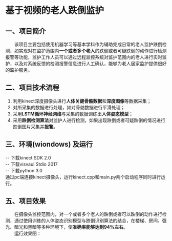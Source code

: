 # 基于视频的老人跌倒监护

## 一、项目简介
&emsp;&emsp;该项目主要包括使用机器学习等基本学科作为辅助完成日常的老人监护跌倒检测，如实现对在监护范围内**一个或者多个老人**的跌倒或者可疑跌倒的动作进行检测报警等功能，监护工作人员可以通过远程监控系统对监护范围内的老人进行实时监护，以及对系统反馈的检测报警信息进行人工确认，能够为老人居家监护提供很好的监护服务。

## 二、项目技术流程
1. 利用kinect深度摄像头进行**人体关键骨骼数据**和**深度图像**等数据采集；
2. 对所采集的数据进行处理，如对骨骼数据进行平滑处理；
3. 采用**LSTM循环神经网络**与采集的数据训练出**人体姿态模型**；
4. 采用**跌倒检测算法**对监护人进行检测，如果出现跌倒或者可疑跌倒的情况进行跌倒图片采集并**报警**。


## 三、环境(wiondows) 及运行 
-- 下载kinect SDK 2.0      
-- 下载visvaul Stdio 2017  
-- 下载python 3.0  
通过pc端连接kinect摄像头，运行kinect.cpp和main.py两个启动程序同时进行运行。


## 五、项目效果

&emsp;&emsp;在摄像头监控范围内，对一个或者多个老人的跌倒或者可以跌倒的动作进行检测，通过使用训练的人体姿态识别模型与跌倒识别算法的结合，在楼梯、房间、强光、暗光和黑暗等多种环境下，使**准确率能够达到94%左右**。  
&emsp;&emsp;运行效果图：





